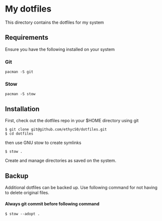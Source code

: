 # My dotfiles

This directory contains the dotfiles for my system

## Requirements

Ensure you have the following installed on your system

### Git

```
pacman -S git
```

### Stow

```
pacman -S stow
```

## Installation

First, check out the dotfiles repo in your $HOME directory using git

```
$ git clone git@github.com/ethycS0/dotfiles.git
$ cd dotfiles
```

then use GNU stow to create symlinks

```
$ stow .
```
Create and manage directories as saved on the system.

## Backup

Additional dotfiles can be backed up.
Use following command for not having to delete original files.
#### Always git commit before following command

```
$ stow --adopt .
```
